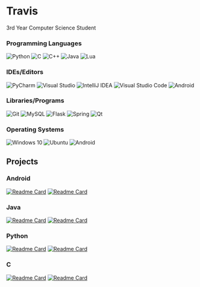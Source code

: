 # Travis 
3rd Year Computer Science Student

### Programming Languages
<p>
  <img alt="Python" src="https://img.shields.io/badge/python-%2314354C.svg?&style=for-the-badge&logo=python&logoColor=white"/>
  <img alt="C" src="https://img.shields.io/badge/c-%2300599C.svg?&style=for-the-badge&logo=c&logoColor=white"/>
  <img alt="C++" src="https://img.shields.io/badge/c++-%2300599C.svg?&style=for-the-badge&logo=c%2B%2B&logoColor=white"/>
  <img alt="Java" src="https://img.shields.io/badge/java-%23ED8B00.svg?&style=for-the-badge&logo=java&logoColor=white"/>
  <img alt="Lua" src="https://img.shields.io/badge/lua-%232C2D72.svg?style=for-the-badge&logo=lua&logoColor=white"/>
</p>

### IDEs/Editors
<p>
  <img alt="PyCharm" src="https://img.shields.io/badge/PyCharm-000000.svg?&style=for-the-badge&logo=PyCharm&logoColor=white"/>
  <img alt="Visual Studio" src="https://img.shields.io/badge/VisualStudio-5C2D91.svg?&style=for-the-badge&logo=visual-studio&logoColor=white"/>
  <img alt="IntelliJ IDEA" src="https://img.shields.io/badge/IntelliJIDEA-000000.svg?&style=for-the-badge&logo=intellij-idea&logoColor=white"/>
  <img alt="Visual Studio Code" src="https://img.shields.io/badge/VisualStudioCode-0078d7.svg?&style=for-the-badge&logo=visual-studio-code&logoColor=white"/>
  <img alt="Android" src="https://img.shields.io/badge/Android%20Studios-3DDC84?style=for-the-badge&logo=android&logoColor=white" />
</p>

### Libraries/Programs
<p>
  <img alt="Git" src="https://img.shields.io/badge/git-%23F05033.svg?&style=for-the-badge&logo=git&logoColor=white"/>
  <img alt="MySQL" src="https://img.shields.io/badge/mysql-%2300f.svg?&style=for-the-badge&logo=mysql&logoColor=white"/>
  <img alt="Flask" src="https://img.shields.io/badge/flask-%23000.svg?&style=for-the-badge&logo=flask&logoColor=white"/>
  <img alt="Spring" src="https://img.shields.io/badge/spring-%236DB33F.svg?&style=for-the-badge&logo=spring&logoColor=white"/>
  <img alt="Qt" src="https://img.shields.io/badge/Qt-%23217346.svg?style=for-the-badge&logo=Qt&logoColor=white">
</p>

### Operating Systems
<p>
  <img alt="Windows 10" src="https://img.shields.io/badge/Windows-0078D6?style=for-the-badge&logo=windows&logoColor=white" />
  <img alt="Ubuntu" src="https://img.shields.io/badge/Ubuntu-E95420?style=for-the-badge&logo=ubuntu&logoColor=white" />
  <img alt="Android" src="https://img.shields.io/badge/Android-3DDC84?style=for-the-badge&logo=android&logoColor=white" />
</p>

## Projects
### Android
[![Readme Card](https://github-readme-stats.vercel.app/api/pin/?username=Tooo&repo=Restaurant-Health-Inspection-Android&theme=dark)](https://github.com/Tooo/Restaurant-Health-Inspection-Android)
[![Readme Card](https://github-readme-stats.vercel.app/api/pin/?username=Tooo&repo=PikaCatch-Android&theme=dark)](https://github.com/Tooo/PikaCatch-Android)
### Java
[![Readme Card](https://github-readme-stats.vercel.app/api/pin/?username=Tooo&repo=Maze-Game&theme=dark)](https://github.com/Tooo/Maze-Game)
[![Readme Card](https://github-readme-stats.vercel.app/api/pin/?username=Tooo&repo=Online-Hangman&theme=dark)](https://github.com/Tooo/Online-Hangman)
### Python
[![Readme Card](https://github-readme-stats.vercel.app/api/pin/?username=Tooo&repo=Playlist-Database&theme=dark)](https://github.com/Tooo/Playlist-Database)
[![Readme Card](https://github-readme-stats.vercel.app/api/pin/?username=Tooo&repo=6-49-Processing-System&theme=dark)](https://github.com/Tooo/6-49-Processing-System)
### C
[![Readme Card](https://github-readme-stats.vercel.app/api/pin/?username=Tooo&repo=Simple-Talk&theme=dark)](https://github.com/Tooo/Simple-Talk)
[![Readme Card](https://github-readme-stats.vercel.app/api/pin/?username=Tooo&repo=Process-Scheduling-Simulation&theme=dark)](https://github.com/Tooo/Process-Scheduling-Simulation)


<!--
**Tooo/Tooo** is a ✨ _special_ ✨ repository because its `README.md` (this file) appears on your GitHub profile.

Here are some ideas to get you started:

- 🔭 I’m currently working on ...
- 🌱 I’m currently learning ...
- 👯 I’m looking to collaborate on ...
- 🤔 I’m looking for help with ...
- 💬 Ask me about ...
- 📫 How to reach me: ...
- 😄 Pronouns: ...
- ⚡ Fun fact: ...
-->
